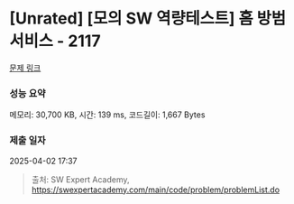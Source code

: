 # [Unrated] [모의 SW 역량테스트] 홈 방범 서비스 - 2117 

[문제 링크](https://swexpertacademy.com/main/code/problem/problemDetail.do?contestProbId=AV5V61LqAf8DFAWu) 

### 성능 요약

메모리: 30,700 KB, 시간: 139 ms, 코드길이: 1,667 Bytes

### 제출 일자

2025-04-02 17:37



> 출처: SW Expert Academy, https://swexpertacademy.com/main/code/problem/problemList.do